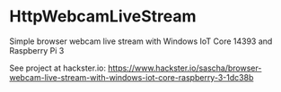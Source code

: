 # HttpWebcamLiveStream
Simple browser webcam live stream with Windows IoT Core 14393 and Raspberry Pi 3

See project at hackster.io: https://www.hackster.io/sascha/browser-webcam-live-stream-with-windows-iot-core-raspberry-3-1dc38b
